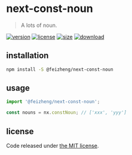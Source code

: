 # next-const-noun
> A lots of noun.

[![version][version-image]][version-url]
[![license][license-image]][license-url]
[![size][size-image]][size-url]
[![download][download-image]][download-url]

## installation
```bash
npm install -S @feizheng/next-const-noun
```

## usage
```js
import '@feizheng/next-const-noun';

const nouns = nx.constNoun; // ['xxx', 'yyy']
```

## license
Code released under [the MIT license](https://github.com/afeiship/next-const-noun/blob/master/LICENSE.txt).

[version-image]: https://img.shields.io/npm/v/@feizheng/next-const-noun
[version-url]: https://npmjs.org/package/@feizheng/next-const-noun

[license-image]: https://img.shields.io/npm/l/@feizheng/next-const-noun
[license-url]: https://github.com/afeiship/next-const-noun/blob/master/LICENSE.txt

[size-image]: https://img.shields.io/bundlephobia/minzip/@feizheng/next-const-noun
[size-url]: https://github.com/afeiship/next-const-noun/blob/master/dist/next-const-noun.min.js

[download-image]: https://img.shields.io/npm/dm/@feizheng/next-const-noun
[download-url]: https://www.npmjs.com/package/@feizheng/next-const-noun

